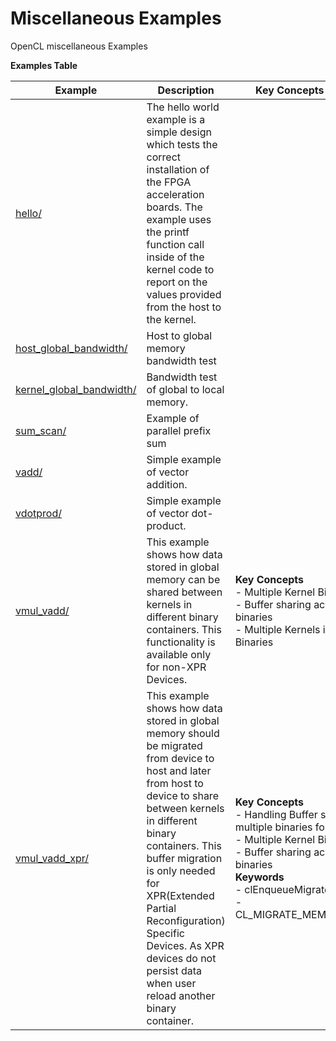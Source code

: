 Miscellaneous Examples
==================================
OpenCL miscellaneous Examples

 __Examples Table__ 

Example        | Description           | Key Concepts / Keywords 
---------------|-----------------------|-------------------------
[hello/][]|The hello world example is a simple design which tests the correct installation of the FPGA acceleration boards. The example uses the printf function call inside of the kernel code to report on the values provided from the host to the kernel.|
[host_global_bandwidth/][]|Host to global memory bandwidth test|
[kernel_global_bandwidth/][]|Bandwidth test of global to local memory.|
[sum_scan/][]|Example of parallel prefix sum|
[vadd/][]|Simple example of vector addition.|
[vdotprod/][]|Simple example of vector dot-product.|
[vmul_vadd/][]|This example shows how data stored in global memory can be shared between kernels in different binary containers. This functionality is available only for non-XPR Devices.|__Key__ __Concepts__<br> - Multiple Kernel Binaries<br> - Buffer sharing across Multiple binaries<br> - Multiple Kernels in different Binaries<br>
[vmul_vadd_xpr/][]|This example shows how data stored in global memory should be migrated from device to host and later from host to device to share between kernels in different binary containers. This buffer migration is only needed for XPR(Extended Partial Reconfiguration) Specific Devices. As XPR devices do not persist data when user reload another binary container.|__Key__ __Concepts__<br> - Handling Buffer sharing across multiple binaries for XPR Platform<br> - Multiple Kernel Binaries<br> - Buffer sharing across Multiple binaries<br>__Keywords__<br> - clEnqueueMigrateMemObjects()<br> - CL_MIGRATE_MEM_OBJECT_HOST

[.]:.
[hello/]:hello/
[host_global_bandwidth/]:host_global_bandwidth/
[kernel_global_bandwidth/]:kernel_global_bandwidth/
[sum_scan/]:sum_scan/
[vadd/]:vadd/
[vdotprod/]:vdotprod/
[vmul_vadd/]:vmul_vadd/
[vmul_vadd_xpr/]:vmul_vadd_xpr/
